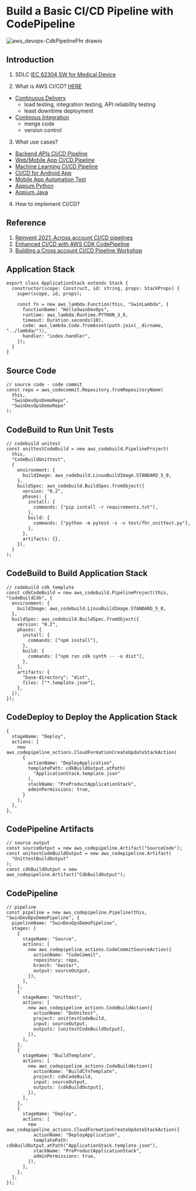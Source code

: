 # Build a Basic CI/CD Pipeline with CodePipeline

![aws_devops-CdkPipelineFhr drawio](https://user-images.githubusercontent.com/20411077/176831848-b72a6d3c-8958-496c-a0ad-151f10a96c9d.png)

## Introduction

1. SDLC [IEC 62304 SW for Medical Device](https://webstore.iec.ch/preview/info_iec62304%7Bed1.0%7Den_d.pdf)

2. What is AWS CI/CD? [HERE](https://docs.aws.amazon.com/codepipeline/latest/userguide/concepts-continuous-delivery-integration.html)

- [Continuous Delivery](https://aws.amazon.com/devops/continuous-delivery/)
  - load testing, integration testing, API reliability testing
  - least downtime deployment
- [Continous Integration](https://aws.amazon.com/devops/continuous-integration/)
  - merge code
  - version control

3. What use cases?

- [Backend APIs CI/CD Pipeline]()
- [Web/Mobile App CI/CD Pipeline](https://catalog.us-east-1.prod.workshops.aws/workshops/cc4e013e-6779-4574-9672-ff201b76282d/en-US/architecture)
- [Machine Learning CI/CD Pipeline](https://github.com/entest-hai/hello-sagemaker-pipeline)
- [CI/CD for Android App](https://aws.amazon.com/blogs/mobile/build-a-cicd-pipeline-for-your-android-app-with-aws-services/)
- [Mobile App Automation Test](https://docs.aws.amazon.com/codepipeline/latest/userguide/tutorials-codebuild-devicefarm.html)
- [Appium Python](https://github.com/aws-samples/aws-device-farm-appium-python-tests-for-android-sample-app/blob/master/tests/tests/login_test.py)
- [Appium Java](https://github.com/aws-samples/aws-device-farm-appium-tests-for-sample-app)

4. How to implement CI/CD?

## Reference

1. [Reinvent 2021: Across account CI/CD pipelines](https://www.youtube.com/watch?v=AF-pSRSGNks)
2. [Enhanced CI/CD with AWS CDK CodePipeline](https://www.youtube.com/watch?v=1ps0Wh19MHQ)
3. [Building a Cross account CI/CD Pipeline Workshop](https://catalog.us-east-1.prod.workshops.aws/workshops/00bc829e-fd7c-4204-9da1-faea3cf8bd88/en-US)

## Application Stack

```tsx
export class ApplicationStack extends Stack {
  constructor(scope: Construct, id: string, props: StackProps) {
    super(scope, id, props);

    const fn = new aws_lambda.Function(this, "SwinLambda", {
      functionName: "HelloSwinDevOps",
      runtime: aws_lambda.Runtime.PYTHON_3_8,
      timeout: Duration.seconds(10),
      code: aws_lambda.Code.fromAsset(path.join(__dirname, "../lambda/")),
      handler: "index.handler",
    });
  }
}
```

## Source Code

```tsx
// source code - code commit
const repo = aws_codecommit.Repository.fromRepositoryName(
  this,
  "SwinDevOpsDemoRepo",
  "SwinDevOpsDemoRepo"
);
```

## CodeBuild to Run Unit Tests

```tsx
// codebuild unitest
const unittestCodeBuild = new aws_codebuild.PipelineProject(
  this,
  "CodeBuildUnittest",
  {
    environment: {
      buildImage: aws_codebuild.LinuxBuildImage.STANDARD_5_0,
    },
    buildSpec: aws_codebuild.BuildSpec.fromObject({
      version: "0.2",
      phases: {
        install: {
          commands: ["pip isntall -r requirements.txt"],
        },
        build: {
          commands: ["python -m pytest -s -v test/fhr_unittest.py"],
        },
      },
      artifacts: {},
    }),
  }
);
```

## CodeBuild to Build Application Stack

```tsx
// codebuild cdk template
const cdkCodeBuild = new aws_codebuild.PipelineProject(this, "CodeBuildCdk", {
  environment: {
    buildImage: aws_codebuild.LinuxBuildImage.STANDARD_5_0,
  },
  buildSpec: aws_codebuild.BuildSpec.fromObject({
    version: "0.2",
    phases: {
      install: {
        commands: ["npm install"],
      },
      build: {
        commands: ["npm run cdk synth -- -o dist"],
      },
    },
    artifacts: {
      "base-directory": "dist",
      files: ["*.template.json"],
    },
  }),
});
```

## CodeDeploy to Deploy the Application Stack

```tsx
{
  stageName: "Deploy",
  actions: [
    new aws_codepipeline_actions.CloudFormationCreateUpdateStackAction(
      {
        actionName: "DeployApplication",
        templatePath: cdkBuildOutput.atPath(
          "ApplicationStack.template.json"
        ),
        stackName: "PreProductApplicationStack",
        adminPermissions: true,
      }
    ),
  ],
},
```

## CodePipeline Artifacts

```tsx
// source output
const sourceOutput = new aws_codepipeline.Artifact("SourceCode");
const unitestCodeBuildOutput = new aws_codepipeline.Artifact(
  "UnittestBuildOutput"
);
const cdkBuildOutput = new aws_codepipeline.Artifact("CdkBuildOutput");
```

## CodePipeline

```tsx
// pipeline
const pipeline = new aws_codepipeline.Pipeline(this, "SwinDevOpsDemoPipeline", {
  pipelineName: "SwinDevOpsDemoPipeline",
  stages: [
    {
      stageName: "Source",
      actions: [
        new aws_codepipeline_actions.CodeCommitSourceAction({
          actionName: "CodeCommit",
          repository: repo,
          branch: "master",
          output: sourceOutput,
        }),
      ],
    },
    {
      stageName: "Unittest",
      actions: [
        new aws_codepipeline_actions.CodeBuildAction({
          actionName: "DoUnitest",
          project: unittestCodeBuild,
          input: sourceOutput,
          outputs: [unitestCodeBuildOutput],
        }),
      ],
    },
    {
      stageName: "BuildTemplate",
      actions: [
        new aws_codepipeline_actions.CodeBuildAction({
          actionName: "BuildCfnTemplate",
          project: cdkCodeBuild,
          input: sourceOutput,
          outputs: [cdkBuildOutput],
        }),
      ],
    },
    {
      stageName: "Deploy",
      actions: [
        new aws_codepipeline_actions.CloudFormationCreateUpdateStackAction({
          actionName: "DeployApplication",
          templatePath: cdkBuildOutput.atPath("ApplicationStack.template.json"),
          stackName: "PreProductApplicationStack",
          adminPermissions: true,
        }),
      ],
    },
  ],
});
```
